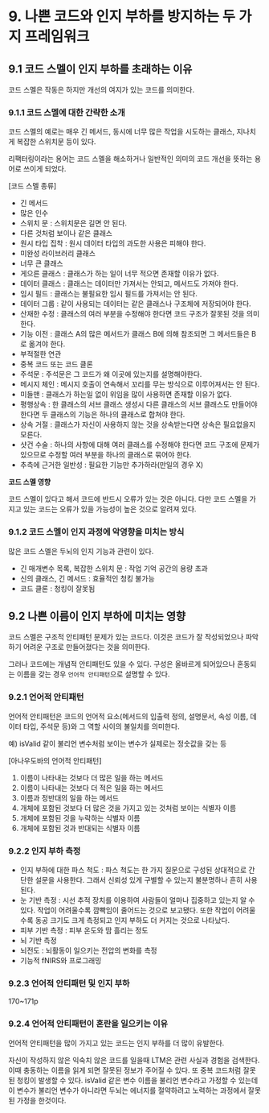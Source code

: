 # 9. 나쁜 코드와 인지 부하를 방지하는 두 가지 프레임워크
## 9.1 코드 스멜이 인지 부하를 초래하는 이유
코드 스멜은 작동은 하지만 개선의 여지가 있는 코드를 의미한다.

### 9.1.1 코드 스멜에 대한 간략한 소개
코드 스멜의 예로는 매우 긴 메서드, 동시에 너무 많은 작업을 시도하는 클래스, 지나치게 복잡한 스위치문 등이 있다.

리팩터링이라는 용어는 코드 스멜을 해소하거나 일반적인 의미의 코드 개선을 뜻하는 용어로 쓰이게 되었다.

[코드 스멜 종류]
* 긴 메서드
* 많은 인수 
* 스위치 문 : 스위치문은 길면 안 된다.
* 다른 것처럼 보이나 같은 클래스 
* 원시 타입 집착 : 원시 데이터 타입의 과도한 사용은 피해야 한다.
* 미완성 라이브러리 클래스
* 너무 큰 클래스
* 게으른 클래스 : 클래스가 하는 일이 너무 적으면 존재할 이유가 없다.
* 데이터 클래스 : 클래스는 데이터만 가져서는 안되고, 메서드도 가져야 한다.
* 임시 필드 : 클래스는 불필요한 임시 필드를 가져서는 안 된다.
* 데이터 그룹 : 같이 사용되는 데이터는 같은 클래스나 구조체에 저장되어야 한다.
* 산재한 수정 : 클래스의 여러 부분을 수정해야 한다면 코드 구조가 잘못된 것을 의미한다.
* 기능 이전 : 클래스 A의 많은 메서드가 클래스 B에 의해 참조되면 그 메서드들은 B로 옮겨야 한다.
* 부적절한 연관
* 중복 코드 또는 코드 클론
* 주석문 : 주석문은 그 코드가 왜 이곳에 있는지를 설명해야한다.
* 메시지 체인 : 메시지 호출이 연속해서 꼬리를 무는 방식으로 이루어져서는 안 된다.
* 미들맨 : 클래스가 하는일 없이 위임을 많이 사용하면 존재할 이유가 없다.
* 평행상속 : 한 클래스의 서브 클래스 생성시 다른 클래스의 서브 클래스도 만들어야 한다면 두 클래스의 기능은 하나의 클래스로 합쳐야 한다.
* 상속 거절 : 클래스가 자신이 사용하지 않는 것을 상속받는다면 상속은 필요없을지 모른다.
* 샷건 수술 : 하나의 사항에 대해 여러 클래스를 수정해야 한다면 코드 구조에 문제가 있으므로 수정할 여러 부분을 하나의 클래스로 묶어야 한다.
* 추측에 근거한 일반성 : 필요한 기능만 추가하라(만일의 경우 X)

__코드 스멜 영향__

코드 스멜이 있다고 해서 코드에 반드시 오류가 있는 것은 아니다. 다만 코드 스멜을 가지고 있는 코드는 오류가 있을 가능성이 높은 것으로 알려져 있다.

### 9.1.2 코드 스멜이 인지 과정에 악영향을 미치는 방식
많은 코드 스멜은 두뇌의 인지 기능과 관련이 있다. 

* 긴 매개변수 목록, 복잡한 스위치 문 : 작업 기억 공간의 용량 초과
* 신의 클래스, 긴 메서드 : 효율적인 청킹 불가능
* 코드 클론 : 청킹이 잘못됨

## 9.2 나쁜 이름이 인지 부하에 미치는 영향
코드 스멜은 구조적 안티패턴 문제가 있는 코드다. 이것은 코드가 잘 작성되었으나 파악하기 어려운 구조로 만들어졌다는 것을 의미한다.

그러나 코드에는 개념적 안티패턴도 있을 수 있다. 구성은 올바르게 되어있으나 혼동되는 이름을 갖는 경우 `언어적 안티패턴`으로 설명할 수 있다.

### 9.2.1 언어적 안티패턴
언어적 안티패턴은 코드의 언어적 요소(메서드의 입출력 정의, 설명문서, 속성 이름, 데이터 타입, 주석문 등)와 그 역할 사이의 불일치를 의미한다.

예) isValid 같이 불리언 변수처럼 보이는 변수가 실제로는 정숫값을 갖는 등

[아나우도바의 언어적 안티패턴]
1. 이름이 나타내는 것보다 더 많은 일을 하는 메서드
2. 이름이 나타내는 것보다 더 적은 일을 하는 메서드
3. 이름과 정반대의 일을 하는 메서드
4. 개체에 포함된 것보다 더 많은 것을 가지고 있는 것처럼 보이는 식별자 이름
5. 개체에 포함된 것을 누락하는 식별자 이름
6. 개체에 포함된 것과 반대되는 식별자 이름

### 9.2.2 인지 부하 측정
* 인지 부하에 대한 파스 척도 : 파스 척도는 한 가지 질문으로 구성된 상대적으로 간단한 설문을 사용한다. 그래서 신뢰성 있게 구별할 수 있는지 불분명하나 흔히 사용된다.
* 눈 기반 측정 : 시선 추적 장치를 이용하여 사람들이 얼마나 집중하고 있는지 알 수 있다. 작업이 어려울수록 깜빡임이 줄어드는 것으로 보고됐다. 또한 작업이 어려울수록 동공 크기도 크게 측정되고 인지 부하도 더 커지는 것으로 나타났다.
* 피부 기반 측정 : 피부 온도와 땀 흘리는 정도
* 뇌 기반 측정
* 뇌전도 : 뇌활동이 일으키는 전압의 변화를 측정
* 기능적 fNIRS와 프로그래밍

### 9.2.3 언어적 안티패턴 및 인지 부하
170~171p

### 9.2.4 언어적 안티패턴이 혼란을 일으키는 이유
언어적 안티패턴을 많이 가지고 있는 코드는 인지 부하를 더 많이 유발한다. 

자신이 작성하지 않은 익숙치 않은 코드를 일을때 LTM은 관련 사실과 경험을 검색한다. 이때 충동하는 이름을 읽게 되면 잘못된 정보가 주어질 수 있다. 또 중복 코드처럼 잘못된 청킹이 발생할 수 있다. isValid 같은 변수 이름을 불리언 변수라고 가정할 수 있는데 이 변수가 불리언 변수가 아니라면 두뇌는 에너지를 절약하려고 노력하는 과정에서 잘못된 가정을 한것이다.